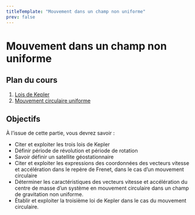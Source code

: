 ```yaml
---
titleTemplate: "Mouvement dans un champ non uniforme"
prev: false
---
```


# Mouvement dans un champ non uniforme

## Plan du cours

1. [Lois de Kepler](lois-de-kepler.md)
2. [Mouvement circulaire uniforme](circulaire-uniforme.md)

## Objectifs

À l’issue de cette partie, vous devrez savoir :

- Citer et exploiter les trois lois de Kepler
- Définir période de révolution et période de rotation
- Savoir définir un satellite géostationnaire
- Citer et exploiter les expressions des coordonnées des vecteurs vitesse et accélération dans le repère de Frenet, dans le cas d’un mouvement circulaire
- Déterminer les caractéristiques des vecteurs vitesse et accélération du centre de masse d’un système en mouvement circulaire dans un champ de gravitation non uniforme.
- Établir et exploiter la troisième loi de Kepler dans le cas du mouvement circulaire.
